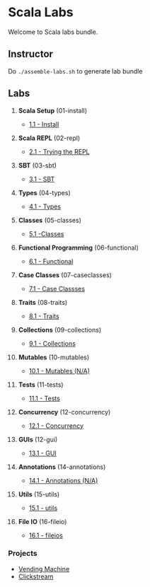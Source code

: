 <link rel='stylesheet' href='assets/css/main.css'/>

# Scala Labs

Welcome to Scala labs bundle.

## Instructor

Do `./assemble-labs.sh` to generate lab bundle


## Labs

1. **Scala Setup**  (01-install)
    - [1.1 - Install](01-install/README.md)

2. **Scala REPL**  (02-repl)
    - [2.1 - Trying the REPL](02-repl/README.md)

3. **SBT**  (03-sbt)
    - [3.1 - SBT](03-sbt/README.md)

4. **Types** (04-types)
    - [4.1 - Types](04-types/README.md)

5. **Classes** (05-classes)
    - [5.1 -Classes](05-classes/README.md)

6. **Functional Programming**  (06-functional)
    - [6.1 - Functional](06-functional/README.md)

7. **Case Classes** (07-caseclasses)
    - [7.1 - Case Classses](07-caseclasses/README.md)

8. **Traits** (08-traits)
    - [8.1 - Traits](08-traits/README.md)

9. **Collections** (09-collections)
    - [9.1 - Collections](09-collections/README.md)

10. **Mutables** (10-mutables)
    - [10.1 - Mutables (N/A)](10-mutables/README.md)

11. **Tests** (11-tests)
    - [11.1 - Tests](11-tests/README.md)

12. **Concurrency** (12-concurrency)
    - [12.1 - Concurrency](12-concurrency/README.md)

13. **GUIs** (12-gui)
    - [13.1 - GUI](13-gui/README.md)

14. **Annotations** (14-annotations)
    - [14.1 - Annotations (N/A)](14-annotations/README.md)

15. **Utils** (15-utils)
    - [15.1 - utils](15-util/README.md)

16. **File IO** (16-fileio)
    - [16.1 - fileios](16-fileio/README.md)

### Projects

* [Vending Machine](projects/vending-machine/README.md)
* [Clickstream](projects/clickstream/README.md)